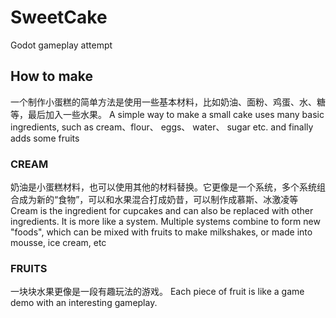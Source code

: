 # SweetCake
Godot gameplay attempt  



## How to make

一个制作小蛋糕的简单方法是使用一些基本材料，比如奶油、面粉、鸡蛋、水、糖等，最后加入一些水果。
A simple way to make a small cake uses many basic ingredients, such as cream、flour、 eggs、 water、 sugar etc. and finally adds some fruits

### CREAM

奶油是小蛋糕材料，也可以使用其他的材料替换。它更像是一个系统，多个系统组合成为新的“食物”，可以和水果混合打成奶昔，可以制作成慕斯、冰激凌等
Cream is the ingredient for cupcakes and can also be replaced with other ingredients. It is more like a system. Multiple systems combine to form new "foods", which can be mixed with fruits to make milkshakes, or made into mousse, ice cream, etc


### FRUITS

一块块水果更像是一段有趣玩法的游戏。
Each piece of fruit is like a game demo with an interesting gameplay.
